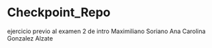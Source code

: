 
# Checkpoint_Repo
ejercicio previo al examen 2 de intro
Maximiliano Soriano
Ana Carolina Gonzalez Alzate
